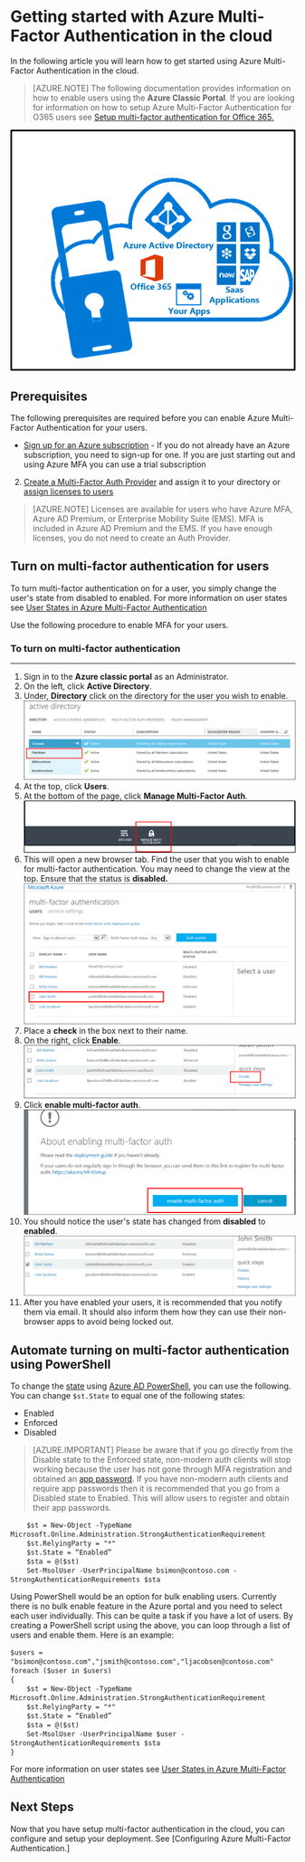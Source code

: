 <properties 
	pageTitle="Getting started with Microsoft Azure Multi-Factor Authentication in the cloud" 
	description="This is the Microsoft Azure Multi-Factor authentication page that describes how to get started with Azure MFA in the cloud." 
	services="multi-factor-authentication" 
	documentationCenter="" 
	authors="billmath" 
	manager="stevenpo" 
	editor="curtand"/>

<tags 
	ms.service="multi-factor-authentication" 
	ms.workload="identity" 
	ms.tgt_pltfrm="na" 
	ms.devlang="na" 
	ms.topic="get-started-article" 
	ms.date="05/12/2016" 
	ms.author="billmath"/>

# Getting started with Azure Multi-Factor Authentication in the cloud
In the following article you will learn how to get started using Azure Multi-Factor Authentication in the cloud.

> [AZURE.NOTE]  The following documentation provides information on how to enable users using the **Azure Classic Portal**. If you are looking for information on how to setup Azure Multi-Factor Authentication for O365 users see [Setup multi-factor authentication for Office 365.](https://support.office.com/article/Set-up-multi-factor-authentication-for-Office-365-users-8f0454b2-f51a-4d9c-bcde-2c48e41621c6?ui=en-US&rs=en-US&ad=US)

![MFA in the Cloud](./media/multi-factor-authentication-get-started-cloud/mfa_in_cloud.png)

## Prerequisites
The following prerequisites are required before you can enable Azure Multi-Factor Authentication for your users. 




- [Sign up for an Azure subscription](https://azure.microsoft.com/pricing/free-trial/) - If you do not already have an Azure subscription, you need to sign-up for one. If you are just starting out and using Azure MFA you can use a trial subscription
2. [Create a Multi-Factor Auth Provider](multi-factor-authentication-get-started-auth-provider.md) and assign it to your directory or [assign licenses to users](multi-factor-authentication-get-started-assign-licenses.md) 

> [AZURE.NOTE]  Licenses are available for users who have Azure MFA, Azure AD Premium, or Enterprise Mobility Suite (EMS).  MFA is included in Azure AD Premium and the EMS. If you have enough licenses, you do not need to create an Auth Provider. 
		

## Turn on multi-factor authentication for users
To turn multi-factor authentication on for a user, you simply change the user's state from disabled to enabled.  For more information on user states see [User States in Azure Multi-Factor Authentication](multi-factor-authentication-get-started-user-states.md)

Use the following procedure to enable MFA for your users.

### To turn on multi-factor authentication
--------------------------------------------------------------------------------
1.  Sign in to the **Azure classic portal** as an Administrator.
2.  On the left, click **Active Directory**.
3.  Under, **Directory** click on the directory for the user you wish to enable.
![Click Directory](./media/multi-factor-authentication-get-started-cloud/directory1.png)
4.  At the top, click **Users**.
5.  At the bottom of the page, click **Manage Multi-Factor Auth**.
![Click Directory](./media/multi-factor-authentication-get-started-cloud/manage1.png)
6.  This will open a new browser tab.  Find the user that you wish to enable for multi-factor authentication. You may need to change the view at the top. Ensure that the status is **disabled.**
![Enable user](./media/multi-factor-authentication-get-started-cloud/enable1.png)
7.  Place a **check** in the box next to their name.
7.  On the right, click **Enable**. 
![Enable user](./media/multi-factor-authentication-get-started-cloud/user1.png)
8.  Click **enable multi-factor auth**.
![Enable user](./media/multi-factor-authentication-get-started-cloud/enable2.png)
9.  You should notice the user's state has changed from **disabled** to **enabled**.
![Enable Users](./media/multi-factor-authentication-get-started-cloud/user.png)
10.  After you have enabled your users, it is recommended that you notify them via email.  It should also inform them how they can use their non-browser apps to avoid being locked out.


## Automate turning on multi-factor authentication using PowerShell

To change the [state](multi-factor-authentication-whats-next.md) using [Azure AD PowerShell](powershell-install-configuremd), you can use the following.  You can change `$st.State` to equal one of the following states:


- Enabled
- Enforced
- Disabled  

> [AZURE.IMPORTANT]  Please be aware that if you go directly from the Disable state to the Enforced state, non-modern auth clients will stop working because the user has not gone through MFA registration and obtained an [app password](multi-factor-authentication-whats-next.md#app-passwords).  If you have non-modern auth clients and require app passwords then it is recommended that you go from a Disabled state to Enabled.  This will allow users to register and obtain their app passwords.   
		
		$st = New-Object -TypeName Microsoft.Online.Administration.StrongAuthenticationRequirement
		$st.RelyingParty = "*"
		$st.State = “Enabled”
		$sta = @($st)
		Set-MsolUser -UserPrincipalName bsimon@contoso.com -StrongAuthenticationRequirements $sta

Using PowerShell would be an option for bulk enabling users.  Currently there is no bulk enable feature in the Azure portal and you need to select each user individually.  This can be quite a task if you have a lot of users.  By creating a PowerShell script using the above, you can loop through a list of users and enable them.  Here is an example:
    
    $users = "bsimon@contoso.com","jsmith@contoso.com","ljacobson@contoso.com"
    foreach ($user in $users)
    {
    	$st = New-Object -TypeName Microsoft.Online.Administration.StrongAuthenticationRequirement
    	$st.RelyingParty = "*"
    	$st.State = “Enabled”
    	$sta = @($st)
    	Set-MsolUser -UserPrincipalName $user -StrongAuthenticationRequirements $sta
    }


For more information on user states see [User States in Azure Multi-Factor Authentication](multi-factor-authentication-get-started-user-states.md)

## Next Steps
Now that you have setup multi-factor authentication in the cloud, you can configure and setup your deployment.  See [Configuring Azure Multi-Factor Authentication.]

